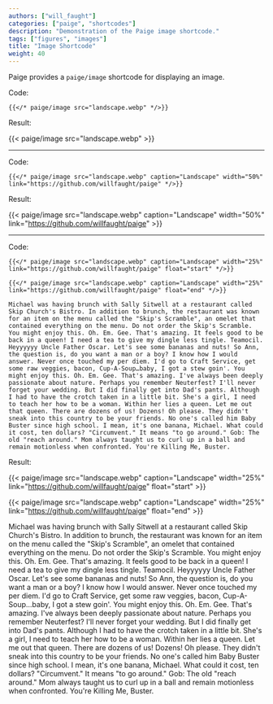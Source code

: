 ```yaml
---
authors: ["will_faught"]
categories: ["paige", "shortcodes"]
description: "Demonstration of the Paige image shortcode."
tags: ["figures", "images"]
title: "Image Shortcode"
weight: 40
---
```


Paige provides a `paige/image` shortcode for displaying an image.

<!--more-->

Code:

```go-text-template
{{</* paige/image src="landscape.webp" */>}}
```

Result:

{{< paige/image src="landscape.webp" >}}

---

Code:

```go-text-template
{{</* paige/image src="landscape.webp" caption="Landscape" width="50%" link="https://github.com/willfaught/paige" */>}}
```

Result:

{{< paige/image src="landscape.webp" caption="Landscape" width="50%" link="https://github.com/willfaught/paige" >}}

---

Code:

```go-text-template
{{</* paige/image src="landscape.webp" caption="Landscape" width="25%" link="https://github.com/willfaught/paige" float="start" */>}}

{{</* paige/image src="landscape.webp" caption="Landscape" width="25%" link="https://github.com/willfaught/paige" float="end" */>}}

Michael was having brunch with Sally Sitwell at a restaurant called Skip Church's Bistro. In addition to brunch, the restaurant was known for an item on the menu called the "Skip's Scramble", an omelet that contained everything on the menu. Do not order the Skip's Scramble. You might enjoy this. Oh. Em. Gee. That's amazing. It feels good to be back in a queen! I need a tea to give my dingle less tingle. Teamocil. Heyyyyyy Uncle Father Oscar. Let's see some bananas and nuts! So Ann, the question is, do you want a man or a boy? I know how I would answer. Never once touched my per diem. I'd go to Craft Service, get some raw veggies, bacon, Cup-A-Soup…baby, I got a stew goin'. You might enjoy this. Oh. Em. Gee. That's amazing. I've always been deeply passionate about nature. Perhaps you remember Neuterfest? I'll never forget your wedding. But I did finally get into Dad's pants. Although I had to have the crotch taken in a little bit. She's a girl, I need to teach her how to be a woman. Within her lies a queen. Let me out that queen. There are dozens of us! Dozens! Oh please. They didn't sneak into this country to be your friends. No one's called him Baby Buster since high school. I mean, it's one banana, Michael. What could it cost, ten dollars? "Circumvent." It means "to go around." Gob: The old "reach around." Mom always taught us to curl up in a ball and remain motionless when confronted. You're Killing Me, Buster.
```

Result:

{{< paige/image src="landscape.webp" caption="Landscape" width="25%" link="https://github.com/willfaught/paige" float="start" >}}

{{< paige/image src="landscape.webp" caption="Landscape" width="25%" link="https://github.com/willfaught/paige" float="end" >}}

Michael was having brunch with Sally Sitwell at a restaurant called Skip Church's Bistro. In addition to brunch, the restaurant was known for an item on the menu called the "Skip's Scramble", an omelet that contained everything on the menu. Do not order the Skip's Scramble. You might enjoy this. Oh. Em. Gee. That's amazing. It feels good to be back in a queen! I need a tea to give my dingle less tingle. Teamocil. Heyyyyyy Uncle Father Oscar. Let's see some bananas and nuts! So Ann, the question is, do you want a man or a boy? I know how I would answer. Never once touched my per diem. I'd go to Craft Service, get some raw veggies, bacon, Cup-A-Soup…baby, I got a stew goin'. You might enjoy this. Oh. Em. Gee. That's amazing. I've always been deeply passionate about nature. Perhaps you remember Neuterfest? I'll never forget your wedding. But I did finally get into Dad's pants. Although I had to have the crotch taken in a little bit. She's a girl, I need to teach her how to be a woman. Within her lies a queen. Let me out that queen. There are dozens of us! Dozens! Oh please. They didn't sneak into this country to be your friends. No one's called him Baby Buster since high school. I mean, it's one banana, Michael. What could it cost, ten dollars? "Circumvent." It means "to go around." Gob: The old "reach around." Mom always taught us to curl up in a ball and remain motionless when confronted. You're Killing Me, Buster.
